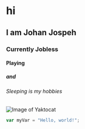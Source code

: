 # hi
## I am Johan Jospeh
### Currently Jobless
#### Playing
##### and
###### Sleeping is my hobbies
![Image of Yaktocat](https://octodex.github.com/images/yaktocat.png)
``` javascript
var myVar = "Hello, world!";
```
